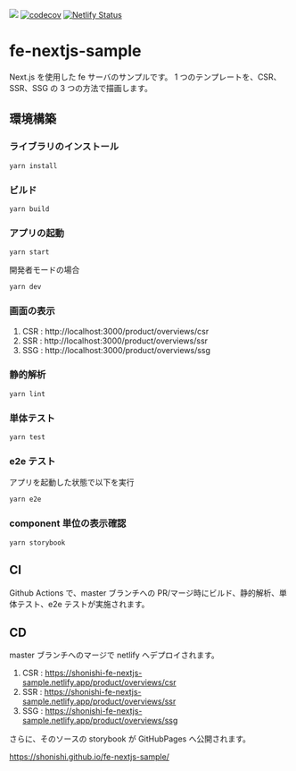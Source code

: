 ![](https://github.com/shonishi/fe-nextjs-sample/actions/workflows/ci.yml/badge.svg?branch=master)
[![codecov](https://codecov.io/github/shonishi/fe-nextjs-sample/branch/master/graph/badge.svg?token=64BW6Q5JFP)](https://codecov.io/github/shonishi/fe-nextjs-sample)
[![Netlify Status](https://api.netlify.com/api/v1/badges/9c4a43e7-4738-4856-9bc2-574fc0e8b9fc/deploy-status?branch=master)](https://app.netlify.com/sites/shonishi-fe-nextjs-sample/deploys)

# fe-nextjs-sample

Next.js を使用した fe サーバのサンプルです。
1 つのテンプレートを、CSR、SSR、SSG の 3 つの方法で描画します。

## 環境構築

### ライブラリのインストール

```
yarn install
```

### ビルド

```
yarn build
```

### アプリの起動

```
yarn start
```

開発者モードの場合

```
yarn dev
```

### 画面の表示

1. CSR : http://localhost:3000/product/overviews/csr
1. SSR : http://localhost:3000/product/overviews/ssr
1. SSG : http://localhost:3000/product/overviews/ssg

### 静的解析

```
yarn lint
```

### 単体テスト

```
yarn test
```

### e2e テスト

アプリを起動した状態で以下を実行

```
yarn e2e
```

### component 単位の表示確認

```
yarn storybook
```

## CI

Github Actions で、master ブランチへの PR/マージ時にビルド、静的解析、単体テスト、e2e テストが実施されます。

## CD

master ブランチへのマージで netlify へデプロイされます。

1. CSR : https://shonishi-fe-nextjs-sample.netlify.app/product/overviews/csr
1. SSR : https://shonishi-fe-nextjs-sample.netlify.app/product/overviews/ssr
1. SSG : https://shonishi-fe-nextjs-sample.netlify.app/product/overviews/ssg

さらに、そのソースの storybook が GitHubPages へ公開されます。

https://shonishi.github.io/fe-nextjs-sample/
